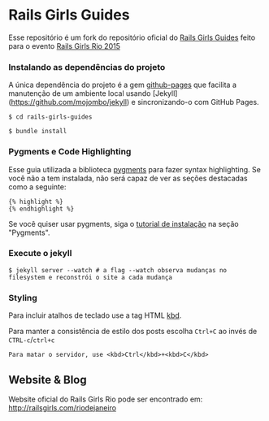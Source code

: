 # Rails Girls Guides
Esse repositório é um fork do repositório oficial do [Rails Girls Guides](https://github.com/railsgirls/railsgirls.github.com) feito para o evento [Rails Girls Rio 2015](http://railsgirls.com/riodejaneiro)

### Instalando as dependências do projeto

A única dependência do projeto é a gem [github-pages](https://github.com/github/pages-gem) que facilita a manutenção de um ambiente local usando [Jekyll] (https://github.com/mojombo/jekyll) e sincronizando-o com GitHub Pages.

```
$ cd rails-girls-guides
```

```
$ bundle install
```

### Pygments e Code Highlighting

Esse guia utilizada a biblioteca [pygments](http://pygments.org/) para fazer syntax highlighting. Se você não a tem instalada, não será capaz de ver as seções destacadas como a seguinte:

```
{% highlight %}
{% endhighlight %}
```

Se você quiser usar pygments, siga o [tutorial de instalação](https://github.com/mojombo/jekyll/wiki/Install) na seção "Pygments".

### Execute o jekyll

```
$ jekyll server --watch # a flag --watch observa mudanças no filesystem e reconstrói o site a cada mudança
```

### Styling

Para incluir atalhos de teclado use a tag HTML [kbd](https://www.w3.org/wiki/HTML/Elements/kbd).

Para manter a consistência de estilo dos posts escolha `Ctrl+C` ao invés de `CTRL-c`/`ctrl+c`

```
Para matar o servidor, use <kbd>Ctrl</kbd>+<kbd>C</kbd>
```

## Website & Blog


Website oficial do Rails Girls Rio pode ser encontrado em: http://railsgirls.com/riodejaneiro
